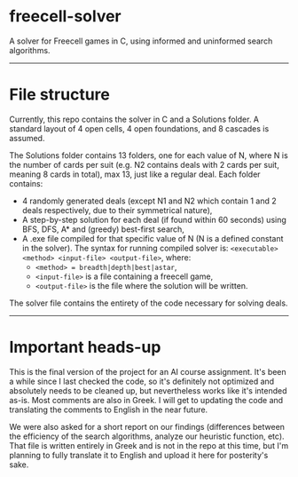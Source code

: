 # freecell-solver
A solver for Freecell games in C, using informed and uninformed search algorithms.

***
# File structure
Currently, this repo contains the solver in C and a Solutions folder. A standard layout of 4 open cells, 4 open foundations, and 8 cascades is assumed.

The Solutions folder contains 13 folders, one for each value of N, where N is the number of cards per suit (e.g. N2 contains deals with 2 cards per suit, meaning 8 cards in total), max 13, just like a regular deal. Each folder contains:
 - 4 randomly generated deals (except N1 and N2 which contain 1 and 2 deals respectively, due to their symmetrical nature),
 - A step-by-step solution for each deal (if found within 60 seconds) using BFS, DFS, A* and (greedy) best-first search,
 - A .exe file compiled for that specific value of N (N is a defined constant in the solver). The syntax for running compiled solver is: `<executable> <method> <input-file> <output-file>`, where:
   + `<method> = breadth|depth|best|astar`, 
   + `<input-file>` is a file containing a freecell game, 
   + `<output-file>` is the file where the solution will be written.
 
The solver file contains the entirety of the code necessary for solving deals.

***
# Important heads-up
This is the final version of the project for an AI course assignment. It's been a while since I last checked the code, so it's definitely not optimized and absolutely needs to be cleaned up, but nevertheless works like it's intended as-is. Most comments are also in Greek. I will get to updating the code and translating the comments to English in the near future.

We were also asked for a short report on our findings (differences between the efficiency of the search algorithms, analyze our heuristic function, etc). That file is written entirely in Greek and is not in the repo at this time, but I'm planning to fully translate it to English and upload it here for posterity's sake.
